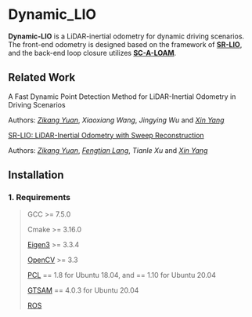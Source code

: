 # Dynamic_LIO

**Dynamic-LIO** is a LiDAR-inertial odometry for dynamic driving scenarios. The front-end odometry is designed based on the framework of [**SR-LIO**](https://github.com/ZikangYuan/sr_lio), and the back-end loop closure utilizes [**SC-A-LOAM**](https://github.com/gisbi-kim/SC-A-LOAM).

## Related Work

A Fast Dynamic Point Detection Method for LiDAR-Inertial Odometry in Driving Scenarios

Authors: [*Zikang Yuan*](https://scholar.google.com/citations?hl=zh-CN&user=acxdM9gAAAAJ), *Xiaoxiang Wang*, *Jingying Wu* and [*Xin Yang*](https://scholar.google.com/citations?user=lsz8OOYAAAAJ&hl=zh-CN)

[SR-LIO: LiDAR-Inertial Odometry with Sweep Reconstruction](https://arxiv.org/abs/2210.10424)

Authors: [*Zikang Yuan*](https://scholar.google.com/citations?hl=zh-CN&user=acxdM9gAAAAJ), [*Fengtian Lang*](https://scholar.google.com/citations?hl=zh-CN&user=zwgGSkEAAAAJ&view_op=list_works&gmla=ABEO0Yrl4-YPuowyntSYyCW760yxM5-IWkF8FGV4t9bs9qz1oWrqnlHmPdbt7LMcMDc04kl2puqRR4FaZvaCUONsX7MQhuAC6a--VS2pTsuwj-CyKgWp3iWDP2TS0I__Zui5da4), *Tianle Xu* and [*Xin Yang*](https://scholar.google.com/citations?user=lsz8OOYAAAAJ&hl=zh-CN)

## Installation

### 1. Requirements

> GCC >= 7.5.0
>
> Cmake >= 3.16.0
> 
> [Eigen3](http://eigen.tuxfamily.org/index.php?title=Main_Page) >= 3.3.4
>
> [OpenCV](https://github.com/opencv/opencv) >= 3.3
>
> [PCL](https://pointclouds.org/downloads/) == 1.8 for Ubuntu 18.04, and == 1.10 for Ubuntu 20.04
>
> [GTSAM](https://github.com/borglab/gtsam/tree/4.0.3) == 4.0.3 for Ubuntu 20.04
>
> [ROS](http://wiki.ros.org/ROS/Installation)
